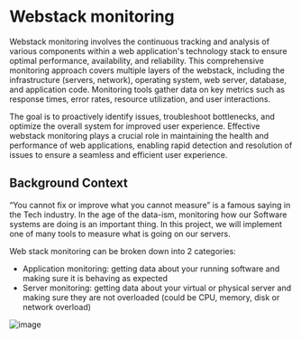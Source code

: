 # Webstack monitoring

Webstack monitoring involves the continuous tracking and analysis of various components within a web application's technology stack to ensure optimal performance, availability, and reliability. This comprehensive monitoring approach covers multiple layers of the webstack, including the infrastructure (servers, network), operating system, web server, database, and application code. Monitoring tools gather data on key metrics such as response times, error rates, resource utilization, and user interactions.

The goal is to proactively identify issues, troubleshoot bottlenecks, and optimize the overall system for improved user experience. Effective webstack monitoring plays a crucial role in maintaining the health and performance of web applications, enabling rapid detection and resolution of issues to ensure a seamless and efficient user experience.

Background Context
------------------

“You cannot fix or improve what you cannot measure” is a famous saying in the Tech industry. In the age of the data-ism, monitoring how our Software systems are doing is an important thing. In this project, we will implement one of many tools to measure what is going on our servers.

Web stack monitoring can be broken down into 2 categories:
 -   Application monitoring: getting data about your running software and making sure it is behaving as expected
 -   Server monitoring: getting data about your virtual or physical server and making sure they are not overloaded (could be CPU, memory, disk or network overload)

![image](https://github.com/the1Riddle/alx-system_engineering-devops/assets/125451537/79f4c7ea-e6fd-468b-b4ad-07a3c63e052d)
